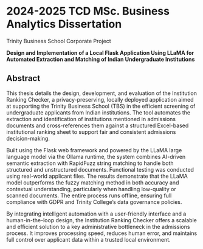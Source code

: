 # 2024-2025 TCD MSc. Business Analytics Dissertation 

Trinity Business School Corporate Project 

**Design and Implementation of a Local Flask Application Using LLaMA for Automated Extraction and Matching of Indian Undergraduate Institutions**

## Abstract
This thesis details the design, development, and evaluation of the Institution Ranking Checker, a privacy-preserving, locally deployed application aimed at supporting the Trinity Business School (TBS) in the efficient screening of undergraduate applicants from Indian institutions. The tool automates the extraction and identification of institutions mentioned in admissions documents and cross-references them against a structured Excel-based institutional ranking sheet to support fair and consistent admissions decision-making.

Built using the Flask web framework and powered by the LLaMA large language model via the Ollama runtime, the system combines AI-driven semantic extraction with RapidFuzz string matching to handle both structured and unstructured documents. Functional testing was conducted using real-world applicant files. The results demonstrate that the LLaMA model outperforms the fuzzy matching method in both accuracy and contextual understanding, particularly when handling low-quality or scanned documents. The entire process runs offline, ensuring full compliance with GDPR and Trinity College’s data governance policies.

By integrating intelligent automation with a user-friendly interface and a human-in-the-loop design, the Institution Ranking Checker offers a scalable and efficient solution to a key administrative bottleneck in the admissions process. It improves processing speed, reduces human error, and maintains full control over applicant data within a trusted local environment.
